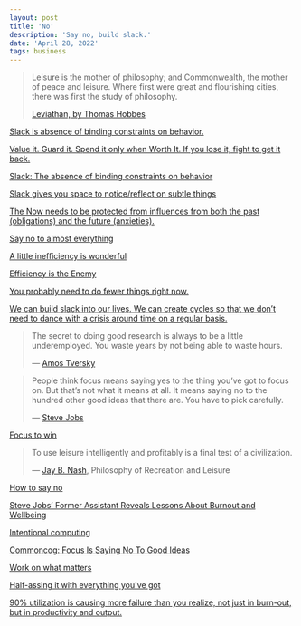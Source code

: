```yaml
---
layout: post
title: 'No'
description: 'Say no, build slack.'
date: 'April 28, 2022'
tags: business
---
```


> Leisure is the mother of philosophy; and Commonwealth, the mother of peace and leisure. Where first were great and flourishing cities, there was first the study of philosophy.
>
> [Leviathan, by Thomas Hobbes](https://resources.saylor.org/wwwresources/archived/site/wp-content/uploads/2012/09/chapter46.html)

[Slack is absence of binding constraints on behavior.](https://www.lesswrong.com/tag/slack)

[Value it. Guard it. Spend it only when Worth It. If you lose it, fight to get it back.](https://www.lesswrong.com/posts/yLLkWMDbC9ZNKbjDG/slack)

[Slack: The absence of binding constraints on behavior](https://thezvi.wordpress.com/2017/09/30/slack/)

[Slack gives you space to notice/reflect on subtle things](https://www.lesswrong.com/posts/fwSDKTZvraSdmwFsj/slack-gives-you-space-to-notice-reflect-on-subtle-things)

[The Now needs to be protected from influences from both the past (obligations) and the future (anxieties).](https://www.lesswrong.com/posts/ximou2kyQorm6MPjX/rest-days-vs-recovery-days)

[Say no to almost everything](https://sive.rs/hyn)

[A little inefficiency is wonderful](https://www.collaborativefund.com/blog/inefficient/)

[Efficiency is the Enemy](https://fs.blog/slack/)

[You probably need to do fewer things right now.](https://alexturek.com/2022-03-07-How-to-do-less/)

[We can build slack into our lives. We can create cycles so that we don’t need to dance with a crisis around time on a regular basis.](https://seths.blog/2022/06/the-next-train/)

> The secret to doing good research is always to be a little underemployed. You waste years by not being able to waste hours.
>
> — [Amos Tversky](https://en.wikiquote.org/wiki/Amos_Tversky#:~:text=You%20waste%20years%20by%20not%20being%20able%20to%20waste%20hours.)


> People think focus means saying yes to the thing you’ve got to focus on. But that’s not what it means at all. It means saying no to the hundred other good ideas that there are. You have to pick carefully.
>
> — [Steve Jobs](https://lukasmurdock.com/steve-jobs/#:~:text=People%20think%20focus%20means%20saying%20yes%20to%20the%20thing%20you%E2%80%99ve%20got%20to%20focus%20on.%20But%20that%E2%80%99s%20not%20what%20it%20means%20at%20all.%20It%20means%20saying%20no%20to%20the%20hundred%20other%20good%20ideas%20that%20there%20are.%20You%20have%20to%20pick%20carefully.)

[Focus to win](https://fs.blog/focus-to-win/)

> To use leisure intelligently and profitably is a final test of a civilization.
>
> — [Jay B. Nash](https://www.artofmanliness.com/living/leisure/the-pyramid-of-leisure/), Philosophy of Recreation and Leisure

[How to say no](https://www.starterstory.com/how-to-say-no)


[Steve Jobs’ Former Assistant Reveals Lessons About Burnout and Wellbeing](https://www.tlnt.com/steve-jobs-former-assistant-reveals-lessons-about-burnout-and-wellbeing/)

[Intentional computing](https://www.autodidacts.io/intentional-computing/)

[Commoncog: Focus Is Saying No To Good Ideas](https://commoncog.com/focus-saying-no-to-good-ideas/)

[Work on what matters](https://lethain.com/work-on-what-matters/)

[Half-assing it with everything you've got](https://www.lesswrong.com/s/pFatcKW3JJhTSxqAF/p/ijYCZSQvgNeaQqcHN)

[90% utilization is causing more failure than you realize, not just in burn-out, but in productivity and output.](https://longform.asmartbear.com/utilization)
